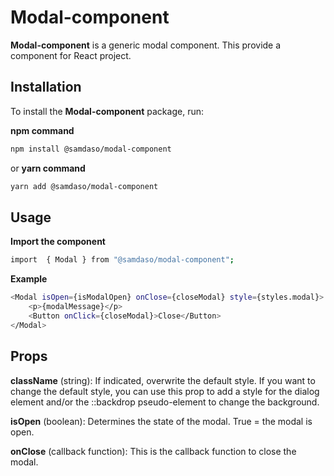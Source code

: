 # Modal-component

**Modal-component** is a generic modal component. This provide a component for React project.

## Installation

To install the **Modal-component** package, run:

**npm command**
```bash
npm install @samdaso/modal-component
```
or **yarn command**
```bash
yarn add @samdaso/modal-component
```

## Usage

**Import the component**
```bash
import  { Modal } from "@samdaso/modal-component";
```

**Example**
```bash
<Modal isOpen={isModalOpen} onClose={closeModal} style={styles.modal}>
    <p>{modalMessage}</p>
    <Button onClick={closeModal}>Close</Button>
</Modal>
```
## Props

**className** (string):
If indicated, overwrite the default style. If you want to change the default style, you can use this prop to add a style for the dialog element and/or the ::backdrop pseudo-element to change the background. 

**isOpen** (boolean):
Determines the state of the modal. 
True = the modal is open.

**onClose** (callback function):
 This is the callback function to close the modal.


